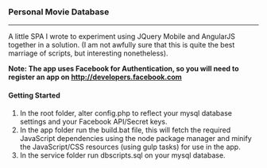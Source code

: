 ### Personal Movie Database
---
A little SPA I wrote to experiment using JQuery Mobile and AngularJS together
in a solution. (I am not awfully sure that this is quite the best marriage of scripts, but 
interesting nonetheless).

**Note:
The app uses Facebook for Authentication, so you will need to register an app on http://developers.facebook.com**

#### Getting Started
1. In the root folder, alter config.php to reflect your mysql database settings and your Facebook API/Secret keys.
2. In the app folder run the build.bat file, this will fetch the required JavaScript dependencies
using the node package manager and minify the JavaScript/CSS resources (using gulp tasks) for use in the app.
3. In the service folder run dbscripts.sql on your mysql database.
